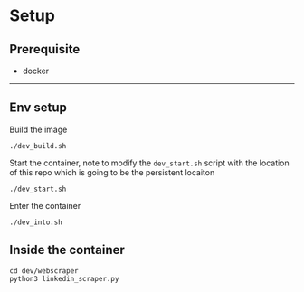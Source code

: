 # Setup
## Prerequisite
- docker
----------------------
## Env setup
Build the image
```
./dev_build.sh
```
Start the container, note to modify the `dev_start.sh` script with the location of this repo which is going to be the persistent locaiton
```
./dev_start.sh
```
Enter the container
```
./dev_into.sh
```

## Inside the container

```
cd dev/webscraper
python3 linkedin_scraper.py
```

